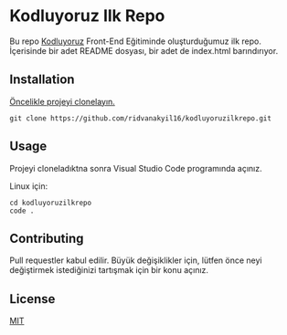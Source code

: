 # Kodluyoruz Ilk Repo

Bu repo [Kodluyoruz](https://www.kodluyoruz.org) Front-End Eğitiminde oluşturduğumuz ilk repo. İçerisinde bir adet README dosyası, bir adet de index.html barındırıyor.

## Installation

[Öncelikle projeyi clonelayın.](https://github.com/ridvanakyil16/kodluyoruzilkrepo.git)

```
git clone https://github.com/ridvanakyil16/kodluyoruzilkrepo.git
```

## Usage

Projeyi cloneladıktna sonra Visual Studio Code programında açınız.

Linux için:

```
cd kodluyoruzilkrepo
code .
```

## Contributing

Pull requestler kabul edilir. Büyük değişiklikler için, lütfen önce neyi değiştirmek istediğinizi tartışmak için bir konu açınız.

## License
[MIT](https://choosealicense.com/licenses/mit/)